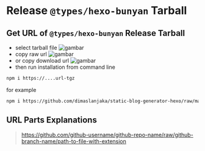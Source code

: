 # Release `@types/hexo-bunyan` Tarball

## Get URL of `@types/hexo-bunyan` Release Tarball
- select tarball file
![gambar](https://user-images.githubusercontent.com/12471057/203216375-8af4b5d9-00c2-40fb-8d3d-d220beaabd46.png)
- copy raw url
![gambar](https://user-images.githubusercontent.com/12471057/203216508-7590cbb9-a1ce-47d6-96ca-8d82149f0762.png)
- or copy download url
![gambar](https://user-images.githubusercontent.com/12471057/203216541-3807d2c3-5213-49f3-b93d-c626dbae3b2e.png)
- then run installation from command line
```bash
npm i https://....url-tgz
```
for example
```bash
npm i https://github.com/dimaslanjaka/static-blog-generator-hexo/raw/master/packages/gulp-sbg/release/static-blog-generator.tgz
```

## URL Parts Explanations
> https://github.com/github-username/github-repo-name/raw/github-branch-name/path-to-file-with-extension